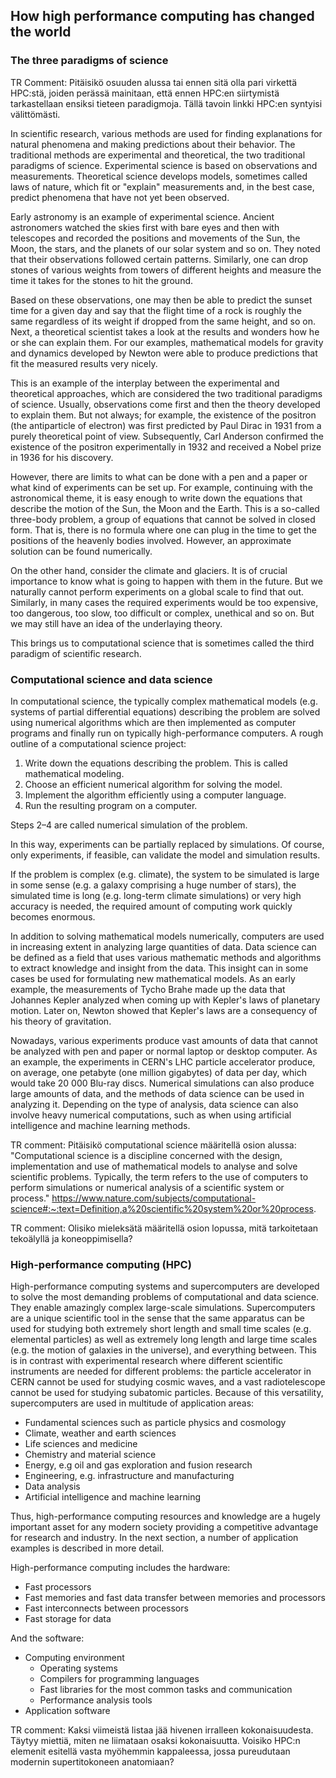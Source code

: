 ## How high performance computing has changed the world

### The three paradigms of science

TR Comment: Pitäisikö osuuden alussa tai ennen sitä olla pari virkettä HPC:stä, joiden perässä mainitaan, että ennen HPC:en siirtymistä tarkastellaan ensiksi tieteen paradigmoja. Tällä tavoin linkki HPC:en syntyisi välittömästi.

In scientific research, various methods are used for finding explanations for natural phenomena and making predictions about their behavior. The traditional methods are experimental and theoretical, the two traditional paradigms of science. Experimental science is based on observations and measurements. Theoretical science develops models, sometimes called laws of nature, which fit or "explain" measurements and, in the best case, predict phenomena that have not yet been observed.

Early astronomy is an example of experimental science. Ancient astronomers watched the skies first with bare eyes and then with telescopes and recorded the positions and 
movements of the Sun, the Moon, the stars, and the planets of our solar system and so on. They noted that their observations followed certain patterns. Similarly, one can drop stones of various weights from towers of different heights and measure the time it takes for the stones to hit the ground.

Based on these observations, one may then be able to predict the sunset time for a given day and say that the flight time of a rock is roughly the same regardless of its weight if dropped from the same height, and so on. Next, a theoretical scientist takes a look at the results and wonders how he or she can explain them. For our examples, mathematical models for gravity and dynamics developed by Newton were able to produce predictions that fit the measured results very nicely.

This is an example of the interplay between the experimental and theoretical approaches, which are considered the two traditional paradigms of science. Usually, observations come first and then the theory developed to explain them. But not always; for example, the existence of the positron (the antiparticle of electron) was first predicted by Paul Dirac in 1931 from a purely theoretical point of view. Subsequently, Carl Anderson confirmed the existence of the positron experimentally in 1932 and received a Nobel prize in 1936 for his discovery.

However, there are limits to what can be done with a pen and a paper or what kind of experiments can be set up. For example, continuing with the astronomical theme, it is 
easy enough to write down the equations that describe the motion of the Sun, the Moon and the Earth. This is a so-called three-body problem, a group of equations that cannot be solved in closed form. That is, there is no formula where one can plug in the time to get the positions of the heavenly bodies involved. However, an approximate solution can be found numerically.

On the other hand, consider the climate and glaciers. It is of crucial importance to know what is going to happen with them in the future. But we naturally cannot perform experiments on a global scale to find that out. Similarly, in many cases the required experiments would be too expensive, too dangerous, too slow, too difficult or complex, unethical and so on. But we may still have an idea of the underlaying theory.

This brings us to computational science that is sometimes called the third paradigm of scientific research. 

### Computational science and data science

In computational science, the typically complex mathematical models (e.g. systems of partial differential equations) describing the problem are solved using numerical algorithms which are then implemented as computer programs and finally run on typically high-performance computers. A rough outline of a computational science project:
1) Write down the equations describing the problem. This is called mathematical modeling.
2) Choose an efficient numerical algorithm for solving the model.
3) Implement the algorithm efficiently using a computer language. 
4) Run the resulting program on a computer.

Steps 2–4 are called numerical simulation of the problem.

In this way, experiments can be partially replaced by simulations. Of course, only experiments, if feasible, can validate the model and simulation results.

If the problem is complex (e.g. climate), the system to be simulated is large in some sense (e.g. a galaxy comprising a huge number of stars), the simulated time is long (e.g. long-term climate simulations) or very high accuracy is needed, the required amount of computing work quickly becomes enormous. 

In addition to solving mathematical models numerically, computers are used in increasing extent in analyzing large quantities of data. Data science can be defined as a field that uses various mathematic methods and algorithms to extract knowledge and insight from the data. This insight can in some cases be used for formulating new mathematical models. As an early example, the measurements of Tycho Brahe made up the data that Johannes Kepler analyzed when coming up with Kepler's laws of planetary motion. Later on, Newton showed that Kepler's laws are a consequency of his theory of gravitation.

Nowadays, various experiments produce vast amounts of data that cannot be analyzed with pen and paper or normal laptop or desktop computer. As an example, the experiments in CERN's LHC particle accelerator produce, on average, one petabyte (one million gigabytes) of data per day, which would take 20 000 Blu-ray discs. Numerical simulations can also produce large amounts of data, and the methods of data science can be used in analyzing it. Depending on the type of analysis, data science can also involve heavy numerical computations, such as when using artificial intelligence and machine learning methods.

TR comment: Pitäisikö computational science määritellä osion alussa: "Computational science is a discipline concerned with the design, implementation and use of mathematical models to analyse and solve scientific problems. Typically, the term refers to the use of computers to perform simulations or numerical analysis of a scientific system or process." https://www.nature.com/subjects/computational-science#:~:text=Definition,a%20scientific%20system%20or%20process.

TR comment: Olisiko mieleksätä määritellä osion lopussa, mitä tarkoitetaan tekoälyllä ja koneoppimisella?

### High-performance computing (HPC)

High-performance computing systems and supercomputers are developed to solve the most demanding problems of computational and data science. They enable amazingly complex 
large-scale simulations. Supercomputers are a unique scientific tool in the sense that the same apparatus can be used for studying both extremely short length and small time scales (e.g. elemental particles) as well as extremely long length and large time scales (e.g. the motion of galaxies in the universe), and everything between. This is in contrast with experimental research where different scientific instruments are needed for different problems: the particle accelerator in CERN cannot be used for studying cosmic waves, and a vast radiotelescope cannot be used for studying subatomic particles. Because of this versatility, supercomputers are used in multitude of application areas:

- Fundamental sciences such as particle physics and cosmology
- Climate, weather and earth sciences
- Life sciences and medicine
- Chemistry and material science
- Energy, e.g oil and gas exploration and fusion research
- Engineering, e.g. infrastructure and manufacturing
- Data analysis
- Artificial intelligence and machine learning

Thus, high-performance computing resources and knowledge are a hugely important asset for any modern society providing a competitive advantage for research and industry. In the next section, a number of application examples is described in more detail.

High-performance computing includes the hardware:
- Fast processors
- Fast memories and fast data transfer between memories and processors
- Fast interconnects between processors
- Fast storage for data

And the software:
- Computing environment
  - Operating systems
  - Compilers for programming languages
  - Fast libraries for the most common tasks and communication
  - Performance analysis tools
- Application software

TR comment: Kaksi viimeistä listaa jää hivenen irralleen kokonaisuudesta. Täytyy miettiä, miten ne liimataan osaksi kokonaisuutta. Voisiko HPC:n elemenit esitellä vasta myöhemmin kappaleessa, jossa pureudutaan modernin supertitokoneen anatomiaan?
